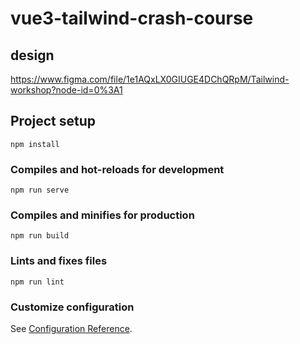 # vue3-tailwind-crash-course

## design 
https://www.figma.com/file/1e1AQxLX0GIUGE4DChQRpM/Tailwind-workshop?node-id=0%3A1

## Project setup
```
npm install
```

### Compiles and hot-reloads for development
```
npm run serve
```

### Compiles and minifies for production
```
npm run build
```

### Lints and fixes files
```
npm run lint
```

### Customize configuration
See [Configuration Reference](https://cli.vuejs.org/config/).
